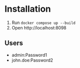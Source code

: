 Installation
============

1. Run `docker compose up --build`
2. Open http://localhost:8098

Users
-----
* admin:Password1
* john.doe:Password2
